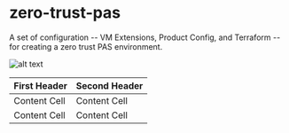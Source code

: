 # zero-trust-pas
A set of configuration -- VM Extensions, Product Config, and Terraform -- for creating a zero trust PAS environment.

![alt text](https://github.com/azwickey-pivotal/zero-trust-pas/raw/master/img/ref.png "Reference Diagram")

| First Header  | Second Header |
| ------------- | ------------- |
| Content Cell  | Content Cell  |
| Content Cell  | Content Cell  |
